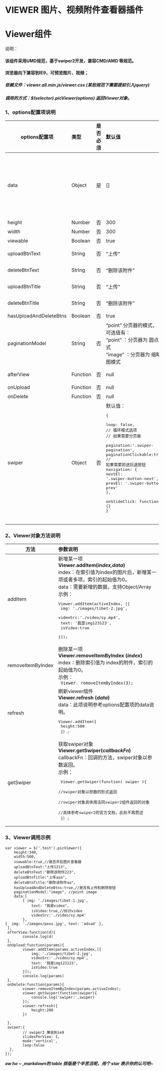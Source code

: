 # VIEWER 图片、视频附件查看器插件
# Viewer组件

说明：
#### 该组件采用UMD规范，基于swiper2开发，兼容CMD/AMD 等规范。
#### 浏览器向下兼容到IE9，可预览图片、视频；
##### 依赖文件：viewer.all.min.js/viewer.css (某些规范下需要提前引入jquery)
##### 调用的方式：$(selector).picViewer(options) 返回Viewer对象。
### 1、options配置项说明
options配置项 | 类型	| 是否必须 | 默认值 | 参数说明
---|:--|:--|:--|:--
 data | Object| 是 | [] | 组件的数据源，如：<pre> [ <br>{img: ”../img/1.png”, text:”我是文字1” },  <br/>{ <br/> img:”../img/2.png”,  text:”我是文字2”,  <br/> isVideo:true, <br> videoSrc:”./video/sy.mp4” } <br>]</pre> 
 height | Number | 否 | 300 | 组件的高度值~
 width | Number | 否 | 300 | 组件的宽度值
 viewable | Boolean | 否 | true | 组件是否可点击打开大图预览
 uploadBtnText | String | 否 | “上传” | 上传按钮文字的内容【第一个按钮显示的文案】
 deleteBtnText | String | 否 | “删除该附件” | 删除按钮文字的内容【第二个按钮显示的文案】
 uploadBtnTitle | String | 否 | “上传” | 上传按钮的提示文字【第一个按钮显示的提示文案】
 deleteBtnTitle | String | 否 | “删除该附件” | 删除按钮的提示文字【第二个按钮显示的提示文案】
 hasUploadAndDeleteBtns | Boolean | 否 | true | 是否有 **上传**和 **删除** 按钮
 paginationModel | String | 否 | “point”	分页器的模式，<br/>可选值有：<br/>“point” ：分页器为 圆点模式 <br/>“image” ：分页器为 缩略图模式
 afterView | Function | 否 | null | 点击打开大图预览之后的回调方法，<br/>必须配合viewable为true时使用
 onUpload | Function | 否 | null | 点击上传按钮之后的回调 
 onDelete | Function | 否 | null | 点击删除按钮之后的回调
 swiper | Object | 否 | 默认值：<pre style="white-space:pre-wrap;">{ <br>loop: false, <br>// 循环模式选项  <br>// 如果需要分页器 <br>pagination:'.swiper-pagination',<br>paginationClickable:true, <br>// 如果需要前进后退按钮 <br>navigation: { <br>nextEl: '.swiper-button-next', <br>prevEl: '.swiper-button-prev' <br>}, <br>onSlideClick: function () {}<br>} </pre><br/> | 该配置项与swiper2的所有配置均一致，<br/>配置项比较多，<br>具体请查看swiper2的API文档， <br/>请自行百度搜索
				




### 2、Viewer对象方法说明

方法 | 参数说明
---|:--
 addItem | 新增某一项 <br> **Viewer.addItem(***index,data***)** <br>index：在索引值为index的图片后，新增某一项或者多项，索引的起始值为0。 <br> data：需要新增的数据，支持Object/Array <br>示例：<pre> Viewer.addItem(activeIndex, [{<br> img: './images/tibet-2.jpg',<br> videoSrc:'./video/sy.mp4',<br/> text: '我是img123123',<br> isVideo:true <br>}]);</pre> 
 removeItemByIndex | 删除某一项 <br> **Viewer.removeItemByIndex (***index***)** <br> index：删除索引值为 index的附件，索引的起始值为0。<br>示例：<br> ` Viewer. removeItemByIndex(3);`
 refresh | 刷新viewer组件 <br/> **Viewer.refresh (***data***)** <br/>data：此项说明参考options配置项的data说明。<br><pre> Viewer.addItem({<br/> height:500 <br/> }）;</pre> 
 getSwiper | 获取swiper对象 **Viewer.getSwiper(***callbackFn***)** <br/>callbackFn：回调的方法，swiper对象以参数返回。<br/>示例：<br/> <pre> Viewer.getSwiper(function( swiper ){<br/>   //swiper对象以参数的形式返回<br/>  //swiper对象具体用法同swiper2组件返回的对象<br>  //具体参考swiper2的官方文档，此处不再赘述<br> }）;</pre> 


### 3、Viewer调用示例
```
var viewer = $('.test').picViewer({
    height:340,
    width:500,
    viewable:true,//是否开启图片查看器
    uploadBtnText:"上传1213",
    deleteBtnText:"删除该附件223",
    uploadBtnTitle:"上传aaa",
    deleteBtnTitle:"删除该附件aa",
    hasUploadAndDeleteBtns:true,//是否有上传和删除按钮 
    paginationModel:"image", //point image
    data:[
        { img: './images/tibet-1.jpg',
            text: "我是video",
            isVideo:true,//标识video
            videoSrc:'./video/sy.mp4'
        },
{  img: './images/posx.jpg', text: 'adsad' }, 
 ],
 afterView:function(d){
        console.log(d)
 },
 onUpload:function(params){
        viewer.addItem(params.activeIndex,[{
            img: './images/tibet-2.jpg',
            videoSrc:'./video/sy.mp4',
            text: '我是img123123',
            isVideo:true
        }]);
        console.log(params)
 },
 onDelete:function(params){
        viewer.removeItemByIndex(params.activeIndex);
        viewer.getSwiper(function(swiper){
            console.log('swiper:',swiper)
        });
        viewer.refresh({
            height:200
        })

 },
 swiper:{
        // swiper2 兼容到ie9
        slidesPerView: 1,
        mode:'vertical',
        loop:false
  },
});
```
***ow ho ~ ,markdown的 table 排版是个辛苦活呢，用个 star 表示你的认可吧~***
